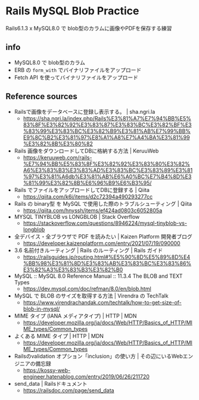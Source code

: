 # Rails MySQL Blob Practice
Rails6.1.3 x MySQL8.0 で blob型のカラムに画像やPDFを保存する練習

## info
- MySQL8.0 で blob型のカラム
- ERB の `form_with` でバイナリファイルをアップロード
- Fetch API を使ってバイナリファイルをアップロード

## Reference sources
- Railsで画像をデータベースに登録し表示する。 | sha.ngri.la
  - https://sha.ngri.la/index.php/Rails%E3%81%A7%E7%94%BB%E5%83%8F%E3%82%92%E3%83%87%E3%83%BC%E3%82%BF%E3%83%99%E3%83%BC%E3%82%B9%E3%81%AB%E7%99%BB%E9%8C%B2%E3%81%97%E8%A1%A8%E7%A4%BA%E3%81%99%E3%82%8B%E3%80%82
- Rails 画像をダウンロードしてDBに格納する方法 | KeruuWeb
  - https://keruuweb.com/rails-%E7%94%BB%E5%83%8F%E3%82%92%E3%83%80%E3%82%A6%E3%83%B3%E3%83%AD%E3%83%BC%E3%83%89%E3%81%97%E3%81%A6db%E3%81%AB%E6%A0%BC%E7%B4%8D%E3%81%99%E3%82%8B%E6%96%B9%E6%B3%95/
- Rails でファイルをアップロードしてDBに登録する | Qiita
  - https://qiita.com/k6i/items/d2c72394a490293277cc
- Rails の binary型 を MySQL で使用した際のトラブルシューティング | Qiita
  - https://qiita.com/hnyssh/items/ef424ad0803c6052805a
- MYSQL TINYBLOB vs LONGBLOB | Stack Overflow
  - https://stackoverflow.com/questions/8946224/mysql-tinyblob-vs-longblob
- 全デバイス・全ブラウザで PDF を読みたい | Kaizen Platform 開発者ブログ
  - https://developer.kaizenplatform.com/entry/2021/07/19/090000
- 3.6 名前付きルーティング | Rails のルーティング | Rails ガイド
  - https://railsguides.jp/routing.html#%E5%90%8D%E5%89%8D%E4%BB%98%E3%81%8D%E3%83%AB%E3%83%BC%E3%83%86%E3%82%A3%E3%83%B3%E3%82%B0
- MySQL :: MySQL 8.0 Reference Manual :: 11.3.4 The BLOB and TEXT Types
  - https://dev.mysql.com/doc/refman/8.0/en/blob.html
- MySQL で BLOB のサイズを取得する方法 | Virendra の TechTalk
  - https://www.virendrachandak.com/techtalk/how-to-get-size-of-blob-in-mysql/
- MIME タイプ (IANA メディアタイプ) | HTTP | MDN
  - https://developer.mozilla.org/ja/docs/Web/HTTP/Basics_of_HTTP/MIME_types/Common_types
- よくある MIME タイプ | HTTP | MDN
  - https://developer.mozilla.org/ja/docs/Web/HTTP/Basics_of_HTTP/MIME_types/Common_types
- Railsのvalidation オプション「inclusion」の使い方 | その辺にいるWebエンジニアの備忘録
  - https://kossy-web-engineer.hatenablog.com/entry/2019/06/26/211720
- send_data | Railsドキュメント
  - https://railsdoc.com/page/send_data
